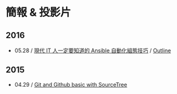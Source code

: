 # 簡報 & 投影片

## 2016

* 05.28 / [現代 IT 人一定要知道的 Ansible 自動化組態技巧](http://www.slideshare.net/freezejonny/it-ansible) / [Outline](https://gist.github.com/chusiang/60918f8f400c3f82944c86b924553b27)

## 2015

* 04.29 / [Git and Github basic with SourceTree](http://www.slideshare.net/freezejonny/git-and-github-basic-with-sourcetree)
